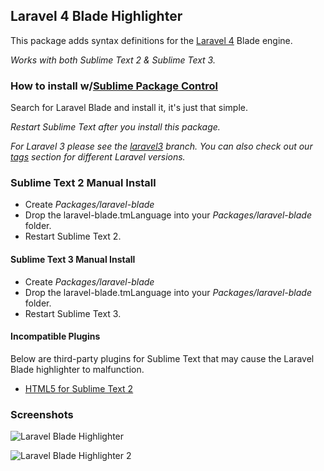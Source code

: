## Laravel 4 Blade Highlighter

This package adds syntax definitions for the [Laravel 4](http://www.laravel.com) Blade engine.

*Works with both Sublime Text 2 & Sublime Text 3.*

### How to install w/[Sublime Package Control](http://wbond.net/sublime_packages/package_control)

Search for Laravel Blade and install it, it's just that simple.

*Restart Sublime Text after you install this package.*

*For Laravel 3 please see the [laravel3](https://github.com/Medalink/laravel-blade/tree/laravel3) branch.*
*You can also check out our [tags](https://github.com/Medalink/laravel-blade/tags) section for different Laravel versions.*

### Sublime Text 2 Manual Install

* Create *Packages/laravel-blade*
* Drop the laravel-blade.tmLanguage into your *Packages/laravel-blade* folder.
* Restart Sublime Text 2.

#### Sublime Text 3 Manual Install

* Create *Packages/laravel-blade*
* Drop the laravel-blade.tmLanguage into your *Packages/laravel-blade* folder.
* Restart Sublime Text 3.

#### Incompatible Plugins

Below are third-party plugins for Sublime Text that may cause the Laravel Blade highlighter to malfunction.

* [HTML5 for Sublime Text 2](https://github.com/mrmartineau/HTML5)

### Screenshots

![Laravel Blade Highlighter](http://tge-studio.com/blade/bladehighlighter.png "Laravel Blade Highlighter")

![Laravel Blade Highlighter 2](http://tge-studio.com/blade/bladehighlighter-more.png "Laravel Blade Highlighter 2")
